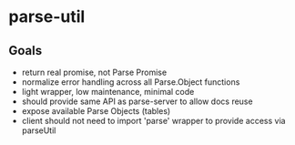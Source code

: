 # parse-util


## Goals
- return real promise, not Parse Promise
- normalize error handling across all Parse.Object functions
- light wrapper, low maintenance, minimal code
- should provide same API as parse-server to allow docs reuse
- expose available Parse Objects (tables)
- client should not need to import 'parse' wrapper to provide access via parseUtil
